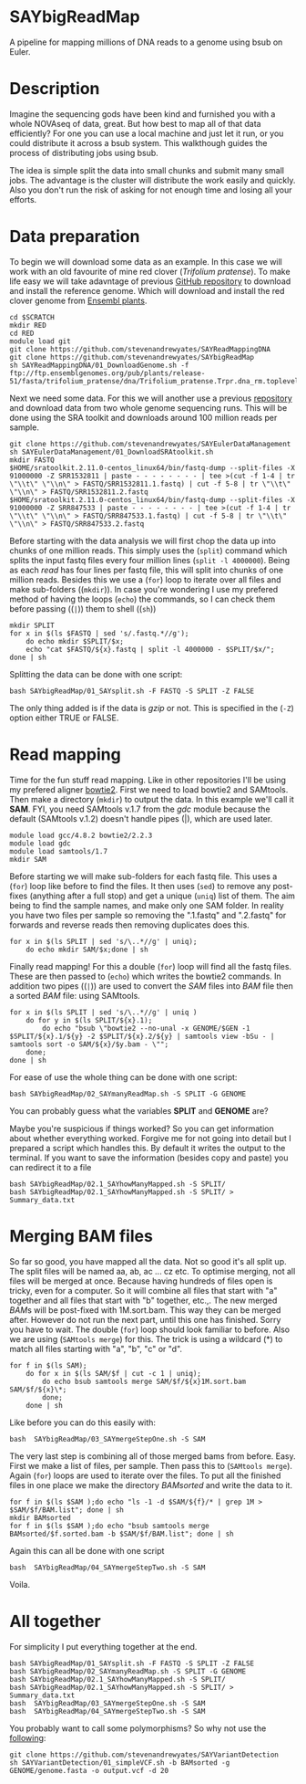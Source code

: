 # SAYbigReadMap
A pipeline for mapping millions of DNA reads to a genome using bsub on Euler. 

# Description

Imagine the sequencing gods have been kind and furnished you with a whole NOVAseq of data, great. But how best to map all of that data efficiently? For one you can use a local machine and just let it run, or you could distribute it across a bsub system. This walkthough guides the process of distributing jobs using bsub.

The idea is simple split the data into small chunks and submit many small jobs. The advantage is the cluster will distribute the work easily and quickly. Also you don't run the risk of asking for not enough time and losing all your efforts.

# Data preparation

To begin we will download some data as an example. In this case we will work with an old favourite of mine red clover (*Trifolium pratense*). To make life easy we will take adavntage of previous [GitHub repository](https://github.com/stevenandrewyates/SAYReadMappingDNA) to download and install the reference genome. Which will download and install the red clover genome from [Ensembl plants](https://plants.ensembl.org/Trifolium_pratense/Info/Index).
```
cd $SCRATCH
mkdir RED
cd RED
module load git
git clone https://github.com/stevenandrewyates/SAYReadMappingDNA
git clone https://github.com/stevenandrewyates/SAYbigReadMap
sh SAYReadMappingDNA/01_DownloadGenome.sh -f ftp://ftp.ensemblgenomes.org/pub/plants/release-51/fasta/trifolium_pratense/dna/Trifolium_pratense.Trpr.dna_rm.toplevel.fa.gz
```
Next we need some data. For this we will another use a previous [repository](https://github.com/stevenandrewyates/SAYEulerDataManagement) and download data from two whole genome sequencing runs. This will be done using the SRA toolkit and downloads around 100 million reads per sample.
```
git clone https://github.com/stevenandrewyates/SAYEulerDataManagement
sh SAYEulerDataManagement/01_DownloadSRAtoolkit.sh
mkdir FASTQ
$HOME/sratoolkit.2.11.0-centos_linux64/bin/fastq-dump --split-files -X 91000000 -Z SRR1532811 | paste - - - - - - - - | tee >(cut -f 1-4 | tr \"\\t\" \"\\n\" > FASTQ/SRR1532811.1.fastq) | cut -f 5-8 | tr \"\\t\" \"\\n\" > FASTQ/SRR1532811.2.fastq
$HOME/sratoolkit.2.11.0-centos_linux64/bin/fastq-dump --split-files -X 91000000 -Z SRR847533 | paste - - - - - - - - | tee >(cut -f 1-4 | tr \"\\t\" \"\\n\" > FASTQ/SRR847533.1.fastq) | cut -f 5-8 | tr \"\\t\" \"\\n\" > FASTQ/SRR847533.2.fastq
```


Before starting with the data analysis we will first chop the data up into chunks of one million reads. This simply uses the (`split`) command which splits the input fastq files every four million lines (`split -l 4000000`). Being as each *read* has four lines per fastq file, this will split into chunks of one million reads. Besides this we use a (`for`) loop to iterate over all files and make sub-folders ((`mkdir`)). In case you're wondering I use my prefered method of having the loops (`echo`) the commands, so I can check them before passing ((`|`)) them to shell ((`sh`))

```
mkdir SPLIT
for x in $(ls $FASTQ | sed 's/.fastq.*//g');
	do echo mkdir $SPLIT/$x; 
	echo "cat $FASTQ/${x}.fastq | split -l 4000000 - $SPLIT/$x/";
done | sh
```

Splitting the data can be done with one script:
```
bash SAYbigReadMap/01_SAYsplit.sh -F FASTQ -S SPLIT -Z FALSE
```
The only thing added is if the data is *gzip* or not. This is specified in the (`-Z`) option either TRUE or FALSE.

# Read mapping

Time for the fun stuff read mapping. Like in other repositories I'll be using my prefered aligner [bowtie2](http://bowtie-bio.sourceforge.net/bowtie2/index.shtml). First we need to load bowtie2 and SAMtools. Then make a directory (`mkdir`) to output the data. In this example we'll call it **SAM**. FYI, you need SAMtools v.1.7 from the *gdc* module because the default (SAMtools v.1.2) doesn't handle pipes (|), which are used later.

```
module load gcc/4.8.2 bowtie2/2.2.3
module load gdc
module load samtools/1.7
mkdir SAM
```

Before starting we will make sub-folders for each fastq file. This uses a (`for`) loop like before to find the files. It then uses (`sed`) to remove any post-fixes (anything after a full stop) and get a unique (`uniq`) list of them. The aim being to find the sample names, and make only one SAM folder. In reality you have two files per sample so removing the ".1.fastq" and ".2.fastq" for forwards and reverse reads then removing duplicates does this.

```
for x in $(ls SPLIT | sed 's/\..*//g' | uniq);
	do echo mkdir SAM/$x;done | sh
```

Finally read mapping! For this a double (`for`) loop will find all the fastq files. These are then passed to (`echo`) which writes the bowtie2 commands. In addition two pipes ((`|`)) are used to convert the *SAM* files into  *BAM* file then a sorted *BAM* file: using SAMtools.

```
for x in $(ls SPLIT | sed 's/\..*//g' | uniq )
	do for y in $(ls SPLIT/${x}.1);
		do echo "bsub \"bowtie2 --no-unal -x GENOME/$GEN -1 $SPLIT/${x}.1/${y} -2 $SPLIT/${x}.2/${y} | samtools view -bSu - | samtools sort -o SAM/${x}/$y.bam - \"";
	done;
done | sh
```

For ease of use the whole thing can be done with one script:
```
bash SAYbigReadMap/02_SAYmanyReadMap.sh -S SPLIT -G GENOME
```
You can probably guess what the variables **SPLIT** and **GENOME** are?

Maybe you're suspicious if things worked? So you can get information about whether everything worked. Forgive me for not going into detail but I prepared a script which handles this. By default it writes the output to the terminal. If you want to save the information (besides copy and paste) you can redirect it to a file

```
bash SAYbigReadMap/02.1_SAYhowManyMapped.sh -S SPLIT/
bash SAYbigReadMap/02.1_SAYhowManyMapped.sh -S SPLIT/ > Summary_data.txt
```

# Merging BAM files

So far so good, you have mapped all the data. Not so good it's all split up. The split files will be named aa, ab, ac ... cz etc. To optimise merging, not all files will be merged at once. Because having hundreds of files open is tricky, even for a computer. So it will combine all files that start with "a" together and all files that start with "b" together, etc.,. The new merged *BAM*s will be post-fixed with 1M.sort.bam. This way they can be merged after. However do not run the next part, until this one has finished. Sorry you have to wait. The double (`for`) loop should look familiar to before. Also we are using (`SAMtools merge`) for this. The trick is using a wildcard (*) to match all files starting with "a", "b", "c" or "d". 

```
for f in $(ls SAM); 
	do for x in $(ls SAM/$f | cut -c 1 | uniq);
		do echo bsub samtools merge SAM/$f/${x}1M.sort.bam SAM/$f/${x}\*;
		done;
	done | sh
```

Like before you can do this easily with:

```
bash  SAYbigReadMap/03_SAYmergeStepOne.sh -S SAM
```

The very last step is combining all of those merged bams from before. Easy. First we make a list of files, per sample. Then pass this to (`SAMtools merge`). Again (`for`) loops are used to iterate over the files. To put all the finished files in one place we make the directory *BAMsorted* and write the data to it.

```
for f in $(ls $SAM );do echo "ls -1 -d $SAM/${f}/* | grep 1M > $SAM/$f/BAM.list"; done | sh
mkdir BAMsorted
for f in $(ls $SAM );do echo "bsub samtools merge BAMsorted/$f.sorted.bam -b $SAM/$f/BAM.list"; done | sh
```

Again this can all be done with one script

```
bash  SAYbigReadMap/04_SAYmergeStepTwo.sh -S SAM
```

Voila.

# All together

For simplicity I put everything together at the end. 
```
bash SAYbigReadMap/01_SAYsplit.sh -F FASTQ -S SPLIT -Z FALSE
bash SAYbigReadMap/02_SAYmanyReadMap.sh -S SPLIT -G GENOME
bash SAYbigReadMap/02.1_SAYhowManyMapped.sh -S SPLIT/
bash SAYbigReadMap/02.1_SAYhowManyMapped.sh -S SPLIT/ > Summary_data.txt
bash  SAYbigReadMap/03_SAYmergeStepOne.sh -S SAM
bash  SAYbigReadMap/04_SAYmergeStepTwo.sh -S SAM
```
You probably want to call some polymorphisms? So why not use the [following](https://github.com/stevenandrewyates/SAYVariantDetection]):
```
git clone https://github.com/stevenandrewyates/SAYVariantDetection
sh SAYVariantDetection/01_simpleVCF.sh -b BAMsorted -g GENOME/genome.fasta -o output.vcf -d 20
```
